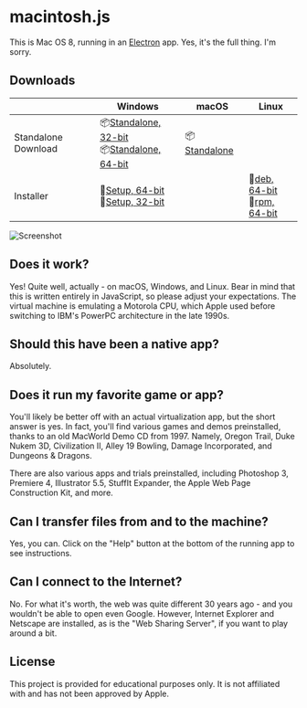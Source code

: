 # macintosh.js

This is Mac OS 8, running in an [Electron](https://electronjs.org/) app. Yes, it's the full thing. I'm sorry.

## Downloads
|  | Windows | macOS | Linux |
|---------------------|-----------------------------------------------------------------------------------------------------------------------------------------------------------------------------------------------------------------------------------------------------------------------------|---------------------------------------------------------------------------------------------------------------|---------------------------------------------------------------------------------------------------------------------------------------------------------------------------------------------------------------------------------------------|
| Standalone Download | 📦[Standalone, 32-bit](https://github.com/felixrieseberg/macintosh.js/releases/download/v2.2.1/macintosh.js-2.2.1-win32-standalone-ia32.zip) <br /> 📦[Standalone, 64-bit](https://github.com/felixrieseberg/macintosh.js/releases/download/v2.2.1/macintosh.js-2.2.1-win32-standalone-x64.zip)  | 📦[Standalone](https://github.com/felixrieseberg/macintosh.js/releases/download/v2.2.1/macintosh.js-macos-2.2.1.zip) |  |
| Installer | 💽[Setup, 64-bit](https://github.com/felixrieseberg/macintosh.js/releases/download/v2.2.1/macintosh.js-2.2.1-setup-win32-x64.exe) <br /> 💽[Setup, 32-bit](https://github.com/felixrieseberg/macintosh.js/releases/download/v2.2.1/macintosh.js-2.2.1-setup-win32-ia32.exe)  |  |  💽[deb, 64-bit](https://github.com/felixrieseberg/macintosh.js/releases/download/v2.2.1/macintosh.js-linux-2.2.1_amd64.deb) <br /> 💽[rpm, 64-bit](https://github.com/felixrieseberg/macintosh.js/releases/download/v2.2.1/macintosh.js-linux-2.2.1.x86_64.rpm) |

![Screenshot]()

## Does it work?
Yes! Quite well, actually - on macOS, Windows, and Linux. Bear in mind that this is written entirely in JavaScript, so please adjust your expectations. The virtual machine is emulating a Motorola CPU, which Apple used before switching to IBM's PowerPC architecture in the late 1990s.

## Should this have been a native app?
Absolutely.

## Does it run my favorite game or app?
You'll likely be better off with an actual virtualization app, but the short answer is yes. In fact, you'll find various games and demos preinstalled, thanks to an old MacWorld Demo CD from 1997. Namely, Oregon Trail, Duke Nukem 3D, Civilization II, Alley 19 Bowling, Damage Incorporated, and Dungeons & Dragons.

There are also various apps and trials preinstalled, including Photoshop 3, Premiere 4, Illustrator 5.5, StuffIt Expander, the Apple Web Page Construction Kit, and more.

## Can I transfer files from and to the machine?

Yes, you can. Click on the "Help" button at the bottom of the running app to see instructions.

## Can I connect to the Internet?

No. For what it's worth, the web was quite different 30 years ago - and you wouldn't be able to open even Google. However, Internet Explorer and Netscape are installed, as is the "Web Sharing Server", if you want to play around a bit.

## License

This project is provided for educational purposes only. It is not affiliated with and has
not been approved by Apple.
